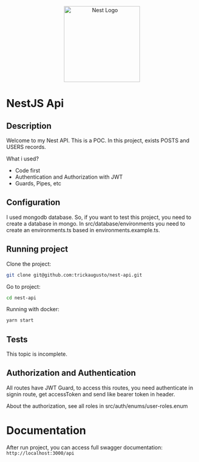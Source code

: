<p align="center">
  <a href="http://nestjs.com/" target="blank"><img src="https://nestjs.com/img/logo-small.svg" width="200" alt="Nest Logo" /></a>
</p>

[circleci-image]: https://img.shields.io/circleci/build/github/nestjs/nest/master?token=abc123def456
[circleci-url]: https://circleci.com/gh/nestjs/nest

# NestJS Api

## Description
Welcome to my Nest API. This is a POC.
In this project, exists POSTS and USERS records.

What i used?
- Code first
- Authentication and Authorization with JWT
- Guards, Pipes, etc

## Configuration
I used mongodb database. So, if you want to test this project, you need to create a database in mongo. 
In src/database/environments you need to create an environments.ts based in environments.example.ts.

## Running project
Clone the project:
```bash
git clone git@github.com:trickaugusto/nest-api.git
```

Go to project:
```bash
cd nest-api
```

Running with docker:
```bash
yarn start
```

## Tests
This topic is incomplete.

## Authorization and Authentication
All routes have JWT Guard, to access this routes, you need authenticate in signin route, get accessToken and send like bearer token in header.

About the authorization, see all roles in src/auth/enums/user-roles.enum

# Documentation
After run project, you can access full swagger documentation:  
`http://localhost:3000/api`